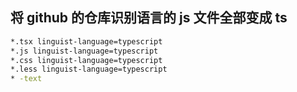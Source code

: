 ## 将 github 的仓库识别语言的 js 文件全部变成 ts

```bash
*.tsx linguist-language=typescript
*.js linguist-language=typescript
*.css linguist-language=typescript
*.less linguist-language=typescript
* -text
```
